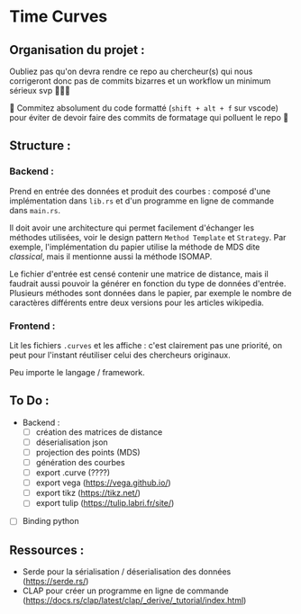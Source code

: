 # Time Curves

## Organisation du projet :

Oubliez pas qu'on devra rendre ce repo au chercheur(s) qui nous corrigeront donc pas de commits bizarres et un workflow un minimum sérieux svp 🙏🙏🙏

🚨 Commitez absolument du code formatté (`shift + alt + f` sur vscode) pour éviter de devoir faire des commits de formatage qui polluent le repo 🚨

## Structure :

### Backend : 

Prend en entrée des données et produit des courbes : composé d'une implémentation dans `lib.rs` et d'un programme en ligne de commande dans `main.rs`.

Il doit avoir une architecture qui permet facilement d'échanger les méthodes utilisées, voir le design pattern `Method Template` et `Strategy`. Par exemple, l'implémentation du papier utilise la méthode de MDS dite *classical*, mais il mentionne aussi la méthode ISOMAP.

Le fichier d'entrée est censé contenir une matrice de distance, mais il faudrait aussi pouvoir la générer en fonction du type de données d'entrée. Plusieurs méthodes sont données dans le papier, par exemple le nombre de caractères différents entre deux versions pour les articles wikipedia.

### Frontend :

Lit les fichiers `.curves` et les affiche : c'est clairement pas une priorité, on peut pour l'instant réutiliser celui des chercheurs originaux.

Peu importe le langage / framework.

## To Do :

- Backend :
    - [ ] création des matrices de distance
    - [ ] déserialisation json
    - [ ] projection des points (MDS)
    - [ ] génération des courbes
    - [ ] export .curve (????)
    - [ ] export vega (https://vega.github.io/)
    - [ ] export tikz (https://tikz.net/)
    - [ ] export tulip (https://tulip.labri.fr/site/)

- [ ] Binding python

## Ressources :

- Serde pour la sérialisation / déserialisation des données (https://serde.rs/)
- CLAP pour créer un programme en ligne de commande (https://docs.rs/clap/latest/clap/_derive/_tutorial/index.html)

